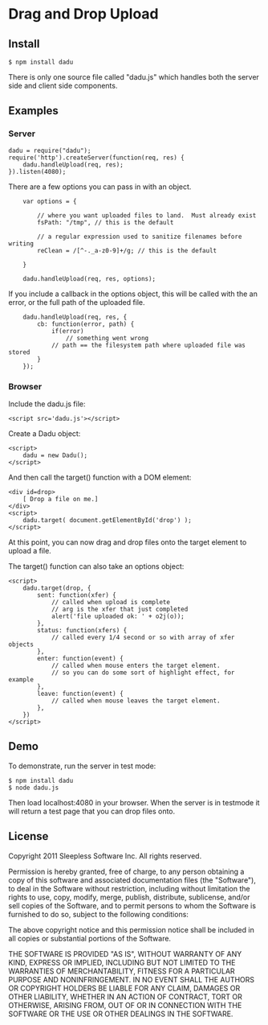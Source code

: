 
# Drag and Drop Upload

## Install

	$ npm install dadu

There is only one source file  called "dadu.js" which
handles both the server side and client side components.

## Examples

### Server

	dadu = require("dadu");
	require('http').createServer(function(req, res) {
		dadu.handleUpload(req, res);
	}).listen(4080);


There are a few options you can pass in with an object.

		var options = {

			// where you want uploaded files to land.  Must already exist
			fsPath: "/tmp",	// this is the default
		
			// a regular expression used to sanitize filenames before writing
			reClean = /[^-._a-z0-9]+/g;	// this is the default

		}

		dadu.handleUpload(req, res, options);

If you include a callback in the options object,
this will be called with the an error,
or the full path of the uploaded file.

		dadu.handleUpload(req, res, {
			cb: function(error, path) {
				if(error)
					// something went wrong
				// path == the filesystem path where uploaded file was stored
			}
		});


### Browser

Include the dadu.js file:

	<script src='dadu.js'></script>

Create a Dadu object:

	<script>
		dadu = new Dadu();
	</script>

And then call the target() function with a DOM element:

	<div id=drop>
		[ Drop a file on me.]
	</div>
	<script>
		dadu.target( document.getElementById('drop') );
	</script>

At this point, you can now drag and drop files onto the target element
to upload a file.

The target() function can also take an options object:

	<script>
		dadu.target(drop, {
			sent: function(xfer) {
				// called when upload is complete 
				// arg is the xfer that just completed
				alert('file uploaded ok: ' + o2j(o));
			},
			status: function(xfers) {
				// called every 1/4 second or so with array of xfer objects
			},
			enter: function(event) {
				// called when mouse enters the target element.  
				// so you can do some sort of highlight effect, for example
			},
			leave: function(event) {
				// called when mouse leaves the target element.  
			},
		})
	</script>


## Demo

To demonstrate, run the server in test mode:

	$ npm install dadu
	$ node dadu.js

Then load localhost:4080 in your browser.
When the server is in testmode it will return a test page that you can
drop files onto.


## License

Copyright 2011 Sleepless Software Inc. All rights reserved.

Permission is hereby granted, free of charge, to any person obtaining a copy
of this software and associated documentation files (the "Software"), to
deal in the Software without restriction, including without limitation the
rights to use, copy, modify, merge, publish, distribute, sublicense, and/or
sell copies of the Software, and to permit persons to whom the Software is
furnished to do so, subject to the following conditions:

The above copyright notice and this permission notice shall be included in
all copies or substantial portions of the Software.

THE SOFTWARE IS PROVIDED "AS IS", WITHOUT WARRANTY OF ANY KIND, EXPRESS OR
IMPLIED, INCLUDING BUT NOT LIMITED TO THE WARRANTIES OF MERCHANTABILITY,
FITNESS FOR A PARTICULAR PURPOSE AND NONINFRINGEMENT. IN NO EVENT SHALL THE
AUTHORS OR COPYRIGHT HOLDERS BE LIABLE FOR ANY CLAIM, DAMAGES OR OTHER
LIABILITY, WHETHER IN AN ACTION OF CONTRACT, TORT OR OTHERWISE, ARISING
FROM, OUT OF OR IN CONNECTION WITH THE SOFTWARE OR THE USE OR OTHER DEALINGS
IN THE SOFTWARE. 


